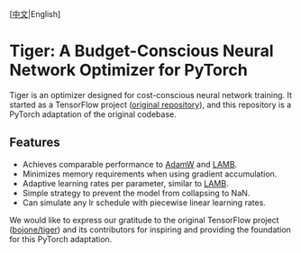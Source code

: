 [[中文](README_CN.md)|English]

# Tiger: A Budget-Conscious Neural Network Optimizer for PyTorch

Tiger is an optimizer designed for cost-conscious neural network training. It started as a TensorFlow project ([original repository](https://github.com/bojone/tiger/)), and this repository is a PyTorch adaptation of the original codebase.

## Features

- Achieves comparable performance to [AdamW](https://arxiv.org/abs/1711.05101) and [LAMB](https://arxiv.org/abs/1904.00962).
- Minimizes memory requirements when using gradient accumulation.
- Adaptive learning rates per parameter, similar to [LAMB](https://arxiv.org/abs/1904.00962).
- Simple strategy to prevent the model from collapsing to NaN.
- Can simulate any lr schedule with piecewise linear learning rates.

We would like to express our gratitude to the original TensorFlow project ([bojone/tiger](https://github.com/bojone/tiger/)) and its contributors for inspiring and providing the foundation for this PyTorch adaptation.
